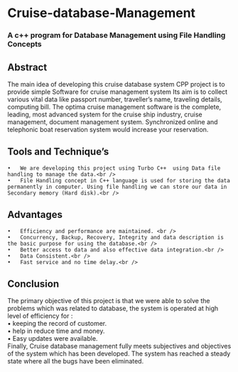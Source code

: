 # Cruise-database-Management 
### A c++ program for Database Management using File Handling Concepts
## Abstract
The main idea of developing this cruise database system CPP project is to provide simple Software for cruise management system
Its aim is to collect various vital data like passport number, traveller’s name, traveling details, computing bill.
The optima cruise management software is the complete, leading, most advanced system for the cruise ship industry, cruise management, document management system. Synchronized online and telephonic boat reservation system would increase your reservation.
## Tools and Technique’s
    •	We are developing this project using Turbo C++  using Data file handling to manage the data.<br />
    •	File Handling concept in C++ language is used for storing the data permanently in computer. Using file handling we can store our data in Secondary memory (Hard disk).<br />
## Advantages
    •	Efficiency and performance are maintained. <br />
    •	Concurrency, Backup, Recovery, Integrity and data description is the basic purpose for using the database.<br />
    •	Better access to data and also effective data integration.<br />
    •	Data Consistent.<br />
    •	Fast service and no time delay.<br />
## Conclusion
The primary objective of this project is that we were able to solve the problems which was related to database, the system is operated at high level  of efficiency for :<br />
    •	keeping the record of customer.<br />
    •	help in reduce time and money.<br />
    •	Easy updates were available.<br />
Finally, Cruise database management fully meets subjectives and objectives of the system which has been developed. The system has reached a steady state where all the bugs have been eliminated. 
